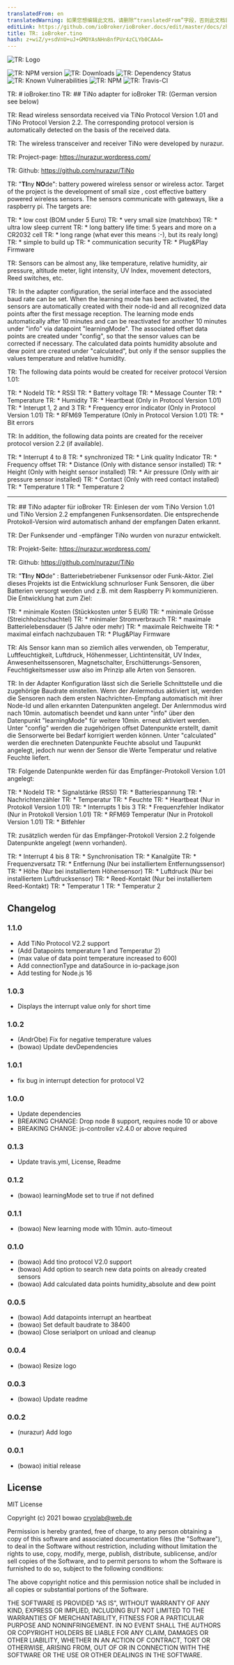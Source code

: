 ```yaml
---
translatedFrom: en
translatedWarning: 如果您想编辑此文档，请删除“translatedFrom”字段，否则此文档将再次自动翻译
editLink: https://github.com/ioBroker/ioBroker.docs/edit/master/docs/zh-cn/adapterref/iobroker.tino/README.md
title: TR: ioBroker.tino
hash: z+wiZ/y+sdVnU+uJ+GMOYAsNHn8nfPUr4zCLYb0CAA4=
---
```

![TR: Logo](../../../en/adapterref/iobroker.tino/admin/tino.png)

![TR: NPM version](http://img.shields.io/npm/v/iobroker.tino.svg)
![TR: Downloads](https://img.shields.io/npm/dm/iobroker.tino.svg)
![TR: Dependency Status](https://img.shields.io/david/bowao/iobroker.tino.svg)
![TR: Known Vulnerabilities](https://snyk.io/test/github/bowao/ioBroker.tino/badge.svg)
![TR: NPM](https://nodei.co/npm/iobroker.tino.png?downloads=true)
![TR: Travis-CI](https://img.shields.io/travis/com/bowao/ioBroker.tino/master)

TR: # ioBroker.tino
TR: ## TiNo adapter for ioBroker
TR: (German version see below)

TR: Read wireless sensordata received via TiNo Protocol Version 1.01 and TiNo Protocol Version 2.2.
The corresponding protocol version is automatically detected on the basis of the received data.

TR: The wireless transceiver and receiver TiNo were developed by nurazur.

TR: Project-page: https://nurazur.wordpress.com/

TR: Github: https://github.com/nurazur/TiNo

TR: "**TI**ny **NO**de": battery powered wireless sensor or wireless actor. Target of the project is the development of small size , cost effective battery powered wireless sensors. The sensors communicate with gateways, like a raspberry pi. The targets are:

TR: * low cost (BOM under 5 Euro)
TR: * very small size (matchbox)
TR: * ultra low sleep current
TR: * long battery life time: 5 years and more on a CR2032 cell
TR: * long range (what ever this means :-), but its realy long)
TR: * simple to build up
TR: * communication security
TR: * Plug&Play Firmware

TR: Sensors can be almost any, like temperature, relative humidity, air pressure, altitude meter, light intensity, UV Index, movement detectors, Reed switches, etc.

TR: In the adapter configuration, the serial interface and the associated baud rate can be set.
When the learning mode has been activated, the sensors are automatically created with their node-id and all recognized data points after the first message reception.
The learning mode ends automatically after 10 minutes and can be reactivated for another 10 minutes under "info" via datapoint "learningMode".
The associated offset data points are created under "config", so that the sensor values can be corrected if necessary.
The calculated data points humidity absolute and dew point are created under "calculated", but only if the sensor supplies the values temperature and relative humidity.

TR: The following data points would be created for receiver protocol Version 1.01:

TR: * NodeId
TR: * RSSI
TR: * Battery voltage
TR: * Message Counter
TR: * Temperature
TR: * Humidity
TR: * Heartbeat (Only in Protocol Version 1.01)
TR: * Interupt 1, 2 and 3
TR: * Frequency error indicator (Only in Protocol Version 1.01)
TR: * RFM69 Temperature (Only in Protocol Version 1.01)
TR: * Bit errors

TR: In addition, the following data points are created for the receiver protocol version 2.2 (if available).

TR: * Interrupt 4 to 8
TR: * synchronized
TR: * Link quality Indicator
TR: * Frequency offset
TR: * Distance (Only with distance sensor installed)
TR: * Height (Only with height sensor installed)
TR: * Air pressure (Only with air pressure sensor installed)
TR: * Contact (Only with reed contact installed)
TR: * Temperature 1
TR: * Temperature 2

-------------------------------------------------------------------------------------------

TR: ## TiNo adapter für ioBroker
TR: Einlesen der vom TiNo Version 1.01 und TiNo Version 2.2 empfangenen Funksensordaten.
Die entsprechende Protokoll-Version wird automatisch anhand der empfangen Daten erkannt.

TR: Der Funksender und -empfänger TiNo wurden von nurazur entwickelt.

TR: Projekt-Seite: https://nurazur.wordpress.com/

TR: Github: https://github.com/nurazur/TiNo

TR: "**TI**ny **NO**de" : Batteriebetriebener Funksensor oder Funk-Aktor. Ziel dieses Projekts ist die Entwicklung schnurloser Funk Sensoren, die über Batterien versorgt werden und z.B. mit dem Raspberry Pi kommunizieren. Die Entwicklung hat zum Ziel:

TR: * minimale Kosten (Stückkosten unter 5 EUR)
TR: * minimale Grösse (Streichholzschachtel)
TR: * minimaler Stromverbrauch
TR: * maximale Batterielebensdauer (5 Jahre oder mehr)
TR: * maximale Reichweite
TR: * maximal einfach nachzubauen
TR: * Plug&Play Firmware

TR: Als Sensor kann man so ziemlich alles verwenden, ob Temperatur, Luftfeuchtigkeit, Luftdruck, Höhenmesser, Lichtintensität, UV Index, Anwesenheitssensoren, Magnetschalter, Erschütterungs-Sensoren, Feuchtigkeitsmesser usw also im Prinzip alle Arten von Sensoren.

TR: In der Adapter Konfiguration lässt sich die Serielle Schnittstelle und die zugehörige Baudrate einstellen.
Wenn der Anlermodus aktiviert ist, werden die Sensoren nach dem ersten Nachrichten-Empfang automatisch mit ihrer Node-Id und allen erkannten Datenpunkten angelegt.
Der Anlernmodus wird nach 10min. automatisch beendet und kann unter "info" über den Datenpunkt "learningMode" für weitere 10min. erneut aktiviert werden.
Unter "config" werden die zugehörigen offset Datenpunkte erstellt, damit die Sensorwerte bei Bedarf korrigiert werden können.
Unter "calculated" werden die erechneten Datenpunkte Feuchte absolut und Taupunkt angelegt, jedoch nur wenn der Sensor die Werte Temperatur und relative Feuchte liefert.

TR: Folgende Datenpunkte werden für das Empfänger-Protokoll Version 1.01 angelegt:

TR: * NodeId
TR: * Signalstärke (RSSI)
TR: * Batteriespannung
TR: * Nachrichtenzähler
TR: * Temperatur
TR: * Feuchte
TR: * Heartbeat (Nur in Protokoll Version 1.01)
TR: * Interrupts 1 bis 3
TR: * Frequenzfehler Indikator (Nur in Protokoll Version 1.01)
TR: * RFM69 Temperatur (Nur in Protokoll Version 1.01)
TR: * Bitfehler

TR: zusätzlich werden für das Empfänger-Protokoll Version 2.2 folgende Datenpunkte angelegt (wenn vorhanden).

TR: * Interrupt 4 bis 8
TR: * Synchronisation
TR: * Kanalgüte
TR: * Frequenzversatz
TR: * Entfernung (Nur bei installiertem Entfernungssensor)
TR: * Höhe (Nur bei installiertem Höhensensor)
TR: * Luftdruck (Nur bei installiertem Luftdrucksensor)
TR: * Reed-Kontakt (Nur bei installiertem Reed-Kontakt)
TR: * Temperatur 1
TR: * Temperatur 2

## Changelog
### 1.1.0
- Add TiNo Protocol V2.2 support
- (Add Datapoints temperature 1 and Temperatur 2)
- (max value of data point temperature increased to 600)
- Add connectionType and dataSource in io-package.json
- Add testing for Node.js 16

### 1.0.3
- Displays the interrupt value only for short time

### 1.0.2
- (AndrObe) Fix for negative temperature values
- (bowao) Update devDependencies

### 1.0.1
- fix bug in interrupt detection for protocol V2

### 1.0.0
- Update dependencies
- BREAKING CHANGE: Drop node 8 support, requires node 10 or above
- BREAKING CHANGE: js-controller v2.4.0 or above required

### 0.1.3
- Update travis.yml, License, Readme

### 0.1.2
- (bowao) learningMode set to true if not defined

### 0.1.1
- (bowao) New learning mode with 10min. auto-timeout

### 0.1.0
- (bowao) Add tino protocol V2.0 support
- (bowao) Add option to search new data points on already created sensors
- (bowao) Add calculated data points humidity_absolute and dew point

### 0.0.5
- (bowao) Add datapoints interrupt an heartbeat
- (bowao) Set default baudrate to 38400
- (bowao) Close serialport on unload and cleanup

### 0.0.4
- (bowao) Resize logo

### 0.0.3
- (bowao) Update readme

### 0.0.2
- (nurazur) Add logo

### 0.0.1
- (bowao) initial release

## License
MIT License

Copyright (c) 2021 bowao <cryolab@web.de>

Permission is hereby granted, free of charge, to any person obtaining a copy
of this software and associated documentation files (the "Software"), to deal
in the Software without restriction, including without limitation the rights
to use, copy, modify, merge, publish, distribute, sublicense, and/or sell
copies of the Software, and to permit persons to whom the Software is
furnished to do so, subject to the following conditions:

The above copyright notice and this permission notice shall be included in all
copies or substantial portions of the Software.

THE SOFTWARE IS PROVIDED "AS IS", WITHOUT WARRANTY OF ANY KIND, EXPRESS OR
IMPLIED, INCLUDING BUT NOT LIMITED TO THE WARRANTIES OF MERCHANTABILITY,
FITNESS FOR A PARTICULAR PURPOSE AND NONINFRINGEMENT. IN NO EVENT SHALL THE
AUTHORS OR COPYRIGHT HOLDERS BE LIABLE FOR ANY CLAIM, DAMAGES OR OTHER
LIABILITY, WHETHER IN AN ACTION OF CONTRACT, TORT OR OTHERWISE, ARISING FROM,
OUT OF OR IN CONNECTION WITH THE SOFTWARE OR THE USE OR OTHER DEALINGS IN THE
SOFTWARE.